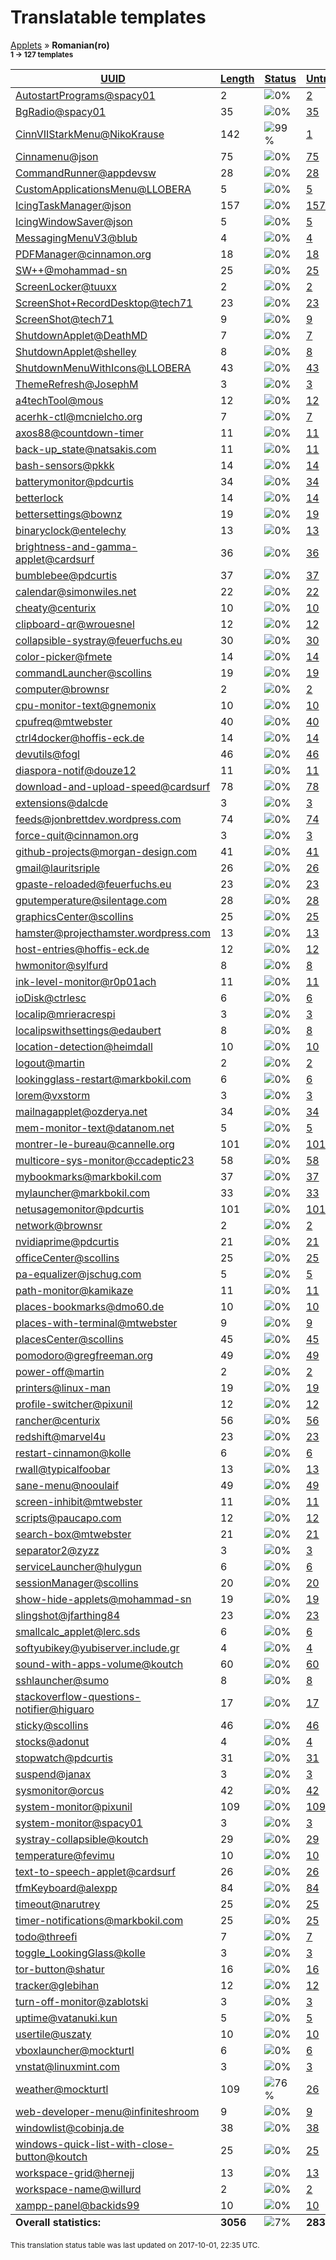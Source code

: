 <h1>Translatable templates</h1>
<p>
  <a href="../tables/README.md">Applets</a> &#187; <b>Romanian(ro)</b>
</br><b><sub>1 &#8594; 127 templates</sub></b>
</p>

<table>
  <thead>
    <tr>
      <th>
        <a href="#" id="uuid">UUID</a>
      </th>
      <th>
        <a href="#" id="length">Length</a>
      </th>
      <th>
        <a href="#" id="status">Status</a>
      </th>
      <th>
        <a href="#" id="untranslated">Untranslated</a>
      </th>
    </tr>
  </thead>
  <tbody>
    <tr>
      <td class="uuid" data-value="AutostartPrograms@spacy01">
        <a href="../tables/AutostartPrograms@spacy01.md">AutostartPrograms@spacy01</a>
      </td>
      <td class="length" data-value="2">
        2
      </td>
      <td class="status" data-value="0">
        <img src="http://progressed.io/bar/0" alt="0%" />
      </td>
      <td class="untranslated" data-value="2">
        <a href="../po/AutostartPrograms@spacy01/_ro.po">2</a>
      </td>
    </tr>
    <tr>
      <td class="uuid" data-value="BgRadio@spacy01">
        <a href="../tables/BgRadio@spacy01.md">BgRadio@spacy01</a>
      </td>
      <td class="length" data-value="35">
        35
      </td>
      <td class="status" data-value="0">
        <img src="http://progressed.io/bar/0" alt="0%" />
      </td>
      <td class="untranslated" data-value="35">
        <a href="../po/BgRadio@spacy01/_ro.po">35</a>
      </td>
    </tr>
    <tr>
      <td class="uuid" data-value="CinnVIIStarkMenu@NikoKrause">
        <a href="../tables/CinnVIIStarkMenu@NikoKrause.md">CinnVIIStarkMenu@NikoKrause</a>
      </td>
      <td class="length" data-value="142">
        142
      </td>
      <td class="status" data-value="99">
        <img src="http://progressed.io/bar/99" alt="99%" />
      </td>
      <td class="untranslated" data-value="1">
        <a href="../po/CinnVIIStarkMenu@NikoKrause/_ro.po">1</a>
      </td>
    </tr>
    <tr>
      <td class="uuid" data-value="Cinnamenu@json">
        <a href="../tables/Cinnamenu@json.md">Cinnamenu@json</a>
      </td>
      <td class="length" data-value="75">
        75
      </td>
      <td class="status" data-value="0">
        <img src="http://progressed.io/bar/0" alt="0%" />
      </td>
      <td class="untranslated" data-value="75">
        <a href="../po/Cinnamenu@json/_ro.po">75</a>
      </td>
    </tr>
    <tr>
      <td class="uuid" data-value="CommandRunner@appdevsw">
        <a href="../tables/CommandRunner@appdevsw.md">CommandRunner@appdevsw</a>
      </td>
      <td class="length" data-value="28">
        28
      </td>
      <td class="status" data-value="0">
        <img src="http://progressed.io/bar/0" alt="0%" />
      </td>
      <td class="untranslated" data-value="28">
        <a href="../po/CommandRunner@appdevsw/_ro.po">28</a>
      </td>
    </tr>
    <tr>
      <td class="uuid" data-value="CustomApplicationsMenu@LLOBERA">
        <a href="../tables/CustomApplicationsMenu@LLOBERA.md">CustomApplicationsMenu@LLOBERA</a>
      </td>
      <td class="length" data-value="5">
        5
      </td>
      <td class="status" data-value="0">
        <img src="http://progressed.io/bar/0" alt="0%" />
      </td>
      <td class="untranslated" data-value="5">
        <a href="../po/CustomApplicationsMenu@LLOBERA/_ro.po">5</a>
      </td>
    </tr>
    <tr>
      <td class="uuid" data-value="IcingTaskManager@json">
        <a href="../tables/IcingTaskManager@json.md">IcingTaskManager@json</a>
      </td>
      <td class="length" data-value="157">
        157
      </td>
      <td class="status" data-value="0">
        <img src="http://progressed.io/bar/0" alt="0%" />
      </td>
      <td class="untranslated" data-value="157">
        <a href="../po/IcingTaskManager@json/_ro.po">157</a>
      </td>
    </tr>
    <tr>
      <td class="uuid" data-value="IcingWindowSaver@json">
        <a href="../tables/IcingWindowSaver@json.md">IcingWindowSaver@json</a>
      </td>
      <td class="length" data-value="5">
        5
      </td>
      <td class="status" data-value="0">
        <img src="http://progressed.io/bar/0" alt="0%" />
      </td>
      <td class="untranslated" data-value="5">
        <a href="../po/IcingWindowSaver@json/_ro.po">5</a>
      </td>
    </tr>
    <tr>
      <td class="uuid" data-value="MessagingMenuV3@blub">
        <a href="../tables/MessagingMenuV3@blub.md">MessagingMenuV3@blub</a>
      </td>
      <td class="length" data-value="4">
        4
      </td>
      <td class="status" data-value="0">
        <img src="http://progressed.io/bar/0" alt="0%" />
      </td>
      <td class="untranslated" data-value="4">
        <a href="../po/MessagingMenuV3@blub/_ro.po">4</a>
      </td>
    </tr>
    <tr>
      <td class="uuid" data-value="PDFManager@cinnamon.org">
        <a href="../tables/PDFManager@cinnamon.org.md">PDFManager@cinnamon.org</a>
      </td>
      <td class="length" data-value="18">
        18
      </td>
      <td class="status" data-value="0">
        <img src="http://progressed.io/bar/0" alt="0%" />
      </td>
      <td class="untranslated" data-value="18">
        <a href="../po/PDFManager@cinnamon.org/_ro.po">18</a>
      </td>
    </tr>
    <tr>
      <td class="uuid" data-value="SW++@mohammad-sn">
        <a href="../tables/SW++@mohammad-sn.md">SW++@mohammad-sn</a>
      </td>
      <td class="length" data-value="25">
        25
      </td>
      <td class="status" data-value="0">
        <img src="http://progressed.io/bar/0" alt="0%" />
      </td>
      <td class="untranslated" data-value="25">
        <a href="../po/SW++@mohammad-sn/_ro.po">25</a>
      </td>
    </tr>
    <tr>
      <td class="uuid" data-value="ScreenLocker@tuuxx">
        <a href="../tables/ScreenLocker@tuuxx.md">ScreenLocker@tuuxx</a>
      </td>
      <td class="length" data-value="2">
        2
      </td>
      <td class="status" data-value="0">
        <img src="http://progressed.io/bar/0" alt="0%" />
      </td>
      <td class="untranslated" data-value="2">
        <a href="../po/ScreenLocker@tuuxx/_ro.po">2</a>
      </td>
    </tr>
    <tr>
      <td class="uuid" data-value="ScreenShot+RecordDesktop@tech71">
        <a href="../tables/ScreenShot+RecordDesktop@tech71.md">ScreenShot+RecordDesktop@tech71</a>
      </td>
      <td class="length" data-value="23">
        23
      </td>
      <td class="status" data-value="0">
        <img src="http://progressed.io/bar/0" alt="0%" />
      </td>
      <td class="untranslated" data-value="23">
        <a href="../po/ScreenShot+RecordDesktop@tech71/_ro.po">23</a>
      </td>
    </tr>
    <tr>
      <td class="uuid" data-value="ScreenShot@tech71">
        <a href="../tables/ScreenShot@tech71.md">ScreenShot@tech71</a>
      </td>
      <td class="length" data-value="9">
        9
      </td>
      <td class="status" data-value="0">
        <img src="http://progressed.io/bar/0" alt="0%" />
      </td>
      <td class="untranslated" data-value="9">
        <a href="../po/ScreenShot@tech71/_ro.po">9</a>
      </td>
    </tr>
    <tr>
      <td class="uuid" data-value="ShutdownApplet@DeathMD">
        <a href="../tables/ShutdownApplet@DeathMD.md">ShutdownApplet@DeathMD</a>
      </td>
      <td class="length" data-value="7">
        7
      </td>
      <td class="status" data-value="0">
        <img src="http://progressed.io/bar/0" alt="0%" />
      </td>
      <td class="untranslated" data-value="7">
        <a href="../po/ShutdownApplet@DeathMD/_ro.po">7</a>
      </td>
    </tr>
    <tr>
      <td class="uuid" data-value="ShutdownApplet@shelley">
        <a href="../tables/ShutdownApplet@shelley.md">ShutdownApplet@shelley</a>
      </td>
      <td class="length" data-value="8">
        8
      </td>
      <td class="status" data-value="0">
        <img src="http://progressed.io/bar/0" alt="0%" />
      </td>
      <td class="untranslated" data-value="8">
        <a href="../po/ShutdownApplet@shelley/_ro.po">8</a>
      </td>
    </tr>
    <tr>
      <td class="uuid" data-value="ShutdownMenuWithIcons@LLOBERA">
        <a href="../tables/ShutdownMenuWithIcons@LLOBERA.md">ShutdownMenuWithIcons@LLOBERA</a>
      </td>
      <td class="length" data-value="43">
        43
      </td>
      <td class="status" data-value="0">
        <img src="http://progressed.io/bar/0" alt="0%" />
      </td>
      <td class="untranslated" data-value="43">
        <a href="../po/ShutdownMenuWithIcons@LLOBERA/_ro.po">43</a>
      </td>
    </tr>
    <tr>
      <td class="uuid" data-value="ThemeRefresh@JosephM">
        <a href="../tables/ThemeRefresh@JosephM.md">ThemeRefresh@JosephM</a>
      </td>
      <td class="length" data-value="3">
        3
      </td>
      <td class="status" data-value="0">
        <img src="http://progressed.io/bar/0" alt="0%" />
      </td>
      <td class="untranslated" data-value="3">
        <a href="../po/ThemeRefresh@JosephM/_ro.po">3</a>
      </td>
    </tr>
    <tr>
      <td class="uuid" data-value="a4techTool@mous">
        <a href="../tables/a4techTool@mous.md">a4techTool@mous</a>
      </td>
      <td class="length" data-value="12">
        12
      </td>
      <td class="status" data-value="0">
        <img src="http://progressed.io/bar/0" alt="0%" />
      </td>
      <td class="untranslated" data-value="12">
        <a href="../po/a4techTool@mous/_ro.po">12</a>
      </td>
    </tr>
    <tr>
      <td class="uuid" data-value="acerhk-ctl@mcnielcho.org">
        <a href="../tables/acerhk-ctl@mcnielcho.org.md">acerhk-ctl@mcnielcho.org</a>
      </td>
      <td class="length" data-value="7">
        7
      </td>
      <td class="status" data-value="0">
        <img src="http://progressed.io/bar/0" alt="0%" />
      </td>
      <td class="untranslated" data-value="7">
        <a href="../po/acerhk-ctl@mcnielcho.org/_ro.po">7</a>
      </td>
    </tr>
    <tr>
      <td class="uuid" data-value="axos88@countdown-timer">
        <a href="../tables/axos88@countdown-timer.md">axos88@countdown-timer</a>
      </td>
      <td class="length" data-value="11">
        11
      </td>
      <td class="status" data-value="0">
        <img src="http://progressed.io/bar/0" alt="0%" />
      </td>
      <td class="untranslated" data-value="11">
        <a href="../po/axos88@countdown-timer/_ro.po">11</a>
      </td>
    </tr>
    <tr>
      <td class="uuid" data-value="back-up_state@natsakis.com">
        <a href="../tables/back-up_state@natsakis.com.md">back-up_state@natsakis.com</a>
      </td>
      <td class="length" data-value="11">
        11
      </td>
      <td class="status" data-value="0">
        <img src="http://progressed.io/bar/0" alt="0%" />
      </td>
      <td class="untranslated" data-value="11">
        <a href="../po/back-up_state@natsakis.com/_ro.po">11</a>
      </td>
    </tr>
    <tr>
      <td class="uuid" data-value="bash-sensors@pkkk">
        <a href="../tables/bash-sensors@pkkk.md">bash-sensors@pkkk</a>
      </td>
      <td class="length" data-value="14">
        14
      </td>
      <td class="status" data-value="0">
        <img src="http://progressed.io/bar/0" alt="0%" />
      </td>
      <td class="untranslated" data-value="14">
        <a href="../po/bash-sensors@pkkk/_ro.po">14</a>
      </td>
    </tr>
    <tr>
      <td class="uuid" data-value="batterymonitor@pdcurtis">
        <a href="../tables/batterymonitor@pdcurtis.md">batterymonitor@pdcurtis</a>
      </td>
      <td class="length" data-value="34">
        34
      </td>
      <td class="status" data-value="0">
        <img src="http://progressed.io/bar/0" alt="0%" />
      </td>
      <td class="untranslated" data-value="34">
        <a href="../po/batterymonitor@pdcurtis/_ro.po">34</a>
      </td>
    </tr>
    <tr>
      <td class="uuid" data-value="betterlock">
        <a href="../tables/betterlock.md">betterlock</a>
      </td>
      <td class="length" data-value="14">
        14
      </td>
      <td class="status" data-value="0">
        <img src="http://progressed.io/bar/0" alt="0%" />
      </td>
      <td class="untranslated" data-value="14">
        <a href="../po/betterlock/_ro.po">14</a>
      </td>
    </tr>
    <tr>
      <td class="uuid" data-value="bettersettings@bownz">
        <a href="../tables/bettersettings@bownz.md">bettersettings@bownz</a>
      </td>
      <td class="length" data-value="19">
        19
      </td>
      <td class="status" data-value="0">
        <img src="http://progressed.io/bar/0" alt="0%" />
      </td>
      <td class="untranslated" data-value="19">
        <a href="../po/bettersettings@bownz/_ro.po">19</a>
      </td>
    </tr>
    <tr>
      <td class="uuid" data-value="binaryclock@entelechy">
        <a href="../tables/binaryclock@entelechy.md">binaryclock@entelechy</a>
      </td>
      <td class="length" data-value="13">
        13
      </td>
      <td class="status" data-value="0">
        <img src="http://progressed.io/bar/0" alt="0%" />
      </td>
      <td class="untranslated" data-value="13">
        <a href="../po/binaryclock@entelechy/_ro.po">13</a>
      </td>
    </tr>
    <tr>
      <td class="uuid" data-value="brightness-and-gamma-applet@cardsurf">
        <a href="../tables/brightness-and-gamma-applet@cardsurf.md">brightness-and-gamma-applet@cardsurf</a>
      </td>
      <td class="length" data-value="36">
        36
      </td>
      <td class="status" data-value="0">
        <img src="http://progressed.io/bar/0" alt="0%" />
      </td>
      <td class="untranslated" data-value="36">
        <a href="../po/brightness-and-gamma-applet@cardsurf/_ro.po">36</a>
      </td>
    </tr>
    <tr>
      <td class="uuid" data-value="bumblebee@pdcurtis">
        <a href="../tables/bumblebee@pdcurtis.md">bumblebee@pdcurtis</a>
      </td>
      <td class="length" data-value="37">
        37
      </td>
      <td class="status" data-value="0">
        <img src="http://progressed.io/bar/0" alt="0%" />
      </td>
      <td class="untranslated" data-value="37">
        <a href="../po/bumblebee@pdcurtis/_ro.po">37</a>
      </td>
    </tr>
    <tr>
      <td class="uuid" data-value="calendar@simonwiles.net">
        <a href="../tables/calendar@simonwiles.net.md">calendar@simonwiles.net</a>
      </td>
      <td class="length" data-value="22">
        22
      </td>
      <td class="status" data-value="0">
        <img src="http://progressed.io/bar/0" alt="0%" />
      </td>
      <td class="untranslated" data-value="22">
        <a href="../po/calendar@simonwiles.net/_ro.po">22</a>
      </td>
    </tr>
    <tr>
      <td class="uuid" data-value="cheaty@centurix">
        <a href="../tables/cheaty@centurix.md">cheaty@centurix</a>
      </td>
      <td class="length" data-value="10">
        10
      </td>
      <td class="status" data-value="0">
        <img src="http://progressed.io/bar/0" alt="0%" />
      </td>
      <td class="untranslated" data-value="10">
        <a href="../po/cheaty@centurix/_ro.po">10</a>
      </td>
    </tr>
    <tr>
      <td class="uuid" data-value="clipboard-qr@wrouesnel">
        <a href="../tables/clipboard-qr@wrouesnel.md">clipboard-qr@wrouesnel</a>
      </td>
      <td class="length" data-value="12">
        12
      </td>
      <td class="status" data-value="0">
        <img src="http://progressed.io/bar/0" alt="0%" />
      </td>
      <td class="untranslated" data-value="12">
        <a href="../po/clipboard-qr@wrouesnel/_ro.po">12</a>
      </td>
    </tr>
    <tr>
      <td class="uuid" data-value="collapsible-systray@feuerfuchs.eu">
        <a href="../tables/collapsible-systray@feuerfuchs.eu.md">collapsible-systray@feuerfuchs.eu</a>
      </td>
      <td class="length" data-value="30">
        30
      </td>
      <td class="status" data-value="0">
        <img src="http://progressed.io/bar/0" alt="0%" />
      </td>
      <td class="untranslated" data-value="30">
        <a href="../po/collapsible-systray@feuerfuchs.eu/_ro.po">30</a>
      </td>
    </tr>
    <tr>
      <td class="uuid" data-value="color-picker@fmete">
        <a href="../tables/color-picker@fmete.md">color-picker@fmete</a>
      </td>
      <td class="length" data-value="14">
        14
      </td>
      <td class="status" data-value="0">
        <img src="http://progressed.io/bar/0" alt="0%" />
      </td>
      <td class="untranslated" data-value="14">
        <a href="../po/color-picker@fmete/_ro.po">14</a>
      </td>
    </tr>
    <tr>
      <td class="uuid" data-value="commandLauncher@scollins">
        <a href="../tables/commandLauncher@scollins.md">commandLauncher@scollins</a>
      </td>
      <td class="length" data-value="19">
        19
      </td>
      <td class="status" data-value="0">
        <img src="http://progressed.io/bar/0" alt="0%" />
      </td>
      <td class="untranslated" data-value="19">
        <a href="../po/commandLauncher@scollins/_ro.po">19</a>
      </td>
    </tr>
    <tr>
      <td class="uuid" data-value="computer@brownsr">
        <a href="../tables/computer@brownsr.md">computer@brownsr</a>
      </td>
      <td class="length" data-value="2">
        2
      </td>
      <td class="status" data-value="0">
        <img src="http://progressed.io/bar/0" alt="0%" />
      </td>
      <td class="untranslated" data-value="2">
        <a href="../po/computer@brownsr/_ro.po">2</a>
      </td>
    </tr>
    <tr>
      <td class="uuid" data-value="cpu-monitor-text@gnemonix">
        <a href="../tables/cpu-monitor-text@gnemonix.md">cpu-monitor-text@gnemonix</a>
      </td>
      <td class="length" data-value="10">
        10
      </td>
      <td class="status" data-value="0">
        <img src="http://progressed.io/bar/0" alt="0%" />
      </td>
      <td class="untranslated" data-value="10">
        <a href="../po/cpu-monitor-text@gnemonix/_ro.po">10</a>
      </td>
    </tr>
    <tr>
      <td class="uuid" data-value="cpufreq@mtwebster">
        <a href="../tables/cpufreq@mtwebster.md">cpufreq@mtwebster</a>
      </td>
      <td class="length" data-value="40">
        40
      </td>
      <td class="status" data-value="0">
        <img src="http://progressed.io/bar/0" alt="0%" />
      </td>
      <td class="untranslated" data-value="40">
        <a href="../po/cpufreq@mtwebster/_ro.po">40</a>
      </td>
    </tr>
    <tr>
      <td class="uuid" data-value="ctrl4docker@hoffis-eck.de">
        <a href="../tables/ctrl4docker@hoffis-eck.de.md">ctrl4docker@hoffis-eck.de</a>
      </td>
      <td class="length" data-value="14">
        14
      </td>
      <td class="status" data-value="0">
        <img src="http://progressed.io/bar/0" alt="0%" />
      </td>
      <td class="untranslated" data-value="14">
        <a href="../po/ctrl4docker@hoffis-eck.de/_ro.po">14</a>
      </td>
    </tr>
    <tr>
      <td class="uuid" data-value="devutils@fogl">
        <a href="../tables/devutils@fogl.md">devutils@fogl</a>
      </td>
      <td class="length" data-value="46">
        46
      </td>
      <td class="status" data-value="0">
        <img src="http://progressed.io/bar/0" alt="0%" />
      </td>
      <td class="untranslated" data-value="46">
        <a href="../po/devutils@fogl/_ro.po">46</a>
      </td>
    </tr>
    <tr>
      <td class="uuid" data-value="diaspora-notif@douze12">
        <a href="../tables/diaspora-notif@douze12.md">diaspora-notif@douze12</a>
      </td>
      <td class="length" data-value="11">
        11
      </td>
      <td class="status" data-value="0">
        <img src="http://progressed.io/bar/0" alt="0%" />
      </td>
      <td class="untranslated" data-value="11">
        <a href="../po/diaspora-notif@douze12/_ro.po">11</a>
      </td>
    </tr>
    <tr>
      <td class="uuid" data-value="download-and-upload-speed@cardsurf">
        <a href="../tables/download-and-upload-speed@cardsurf.md">download-and-upload-speed@cardsurf</a>
      </td>
      <td class="length" data-value="78">
        78
      </td>
      <td class="status" data-value="0">
        <img src="http://progressed.io/bar/0" alt="0%" />
      </td>
      <td class="untranslated" data-value="78">
        <a href="../po/download-and-upload-speed@cardsurf/_ro.po">78</a>
      </td>
    </tr>
    <tr>
      <td class="uuid" data-value="extensions@dalcde">
        <a href="../tables/extensions@dalcde.md">extensions@dalcde</a>
      </td>
      <td class="length" data-value="3">
        3
      </td>
      <td class="status" data-value="0">
        <img src="http://progressed.io/bar/0" alt="0%" />
      </td>
      <td class="untranslated" data-value="3">
        <a href="../po/extensions@dalcde/_ro.po">3</a>
      </td>
    </tr>
    <tr>
      <td class="uuid" data-value="feeds@jonbrettdev.wordpress.com">
        <a href="../tables/feeds@jonbrettdev.wordpress.com.md">feeds@jonbrettdev.wordpress.com</a>
      </td>
      <td class="length" data-value="74">
        74
      </td>
      <td class="status" data-value="0">
        <img src="http://progressed.io/bar/0" alt="0%" />
      </td>
      <td class="untranslated" data-value="74">
        <a href="../po/feeds@jonbrettdev.wordpress.com/_ro.po">74</a>
      </td>
    </tr>
    <tr>
      <td class="uuid" data-value="force-quit@cinnamon.org">
        <a href="../tables/force-quit@cinnamon.org.md">force-quit@cinnamon.org</a>
      </td>
      <td class="length" data-value="3">
        3
      </td>
      <td class="status" data-value="0">
        <img src="http://progressed.io/bar/0" alt="0%" />
      </td>
      <td class="untranslated" data-value="3">
        <a href="../po/force-quit@cinnamon.org/_ro.po">3</a>
      </td>
    </tr>
    <tr>
      <td class="uuid" data-value="github-projects@morgan-design.com">
        <a href="../tables/github-projects@morgan-design.com.md">github-projects@morgan-design.com</a>
      </td>
      <td class="length" data-value="41">
        41
      </td>
      <td class="status" data-value="0">
        <img src="http://progressed.io/bar/0" alt="0%" />
      </td>
      <td class="untranslated" data-value="41">
        <a href="../po/github-projects@morgan-design.com/_ro.po">41</a>
      </td>
    </tr>
    <tr>
      <td class="uuid" data-value="gmail@lauritsriple">
        <a href="../tables/gmail@lauritsriple.md">gmail@lauritsriple</a>
      </td>
      <td class="length" data-value="26">
        26
      </td>
      <td class="status" data-value="0">
        <img src="http://progressed.io/bar/0" alt="0%" />
      </td>
      <td class="untranslated" data-value="26">
        <a href="../po/gmail@lauritsriple/_ro.po">26</a>
      </td>
    </tr>
    <tr>
      <td class="uuid" data-value="gpaste-reloaded@feuerfuchs.eu">
        <a href="../tables/gpaste-reloaded@feuerfuchs.eu.md">gpaste-reloaded@feuerfuchs.eu</a>
      </td>
      <td class="length" data-value="23">
        23
      </td>
      <td class="status" data-value="0">
        <img src="http://progressed.io/bar/0" alt="0%" />
      </td>
      <td class="untranslated" data-value="23">
        <a href="../po/gpaste-reloaded@feuerfuchs.eu/_ro.po">23</a>
      </td>
    </tr>
    <tr>
      <td class="uuid" data-value="gputemperature@silentage.com">
        <a href="../tables/gputemperature@silentage.com.md">gputemperature@silentage.com</a>
      </td>
      <td class="length" data-value="28">
        28
      </td>
      <td class="status" data-value="0">
        <img src="http://progressed.io/bar/0" alt="0%" />
      </td>
      <td class="untranslated" data-value="28">
        <a href="../po/gputemperature@silentage.com/_ro.po">28</a>
      </td>
    </tr>
    <tr>
      <td class="uuid" data-value="graphicsCenter@scollins">
        <a href="../tables/graphicsCenter@scollins.md">graphicsCenter@scollins</a>
      </td>
      <td class="length" data-value="25">
        25
      </td>
      <td class="status" data-value="0">
        <img src="http://progressed.io/bar/0" alt="0%" />
      </td>
      <td class="untranslated" data-value="25">
        <a href="../po/graphicsCenter@scollins/_ro.po">25</a>
      </td>
    </tr>
    <tr>
      <td class="uuid" data-value="hamster@projecthamster.wordpress.com">
        <a href="../tables/hamster@projecthamster.wordpress.com.md">hamster@projecthamster.wordpress.com</a>
      </td>
      <td class="length" data-value="13">
        13
      </td>
      <td class="status" data-value="0">
        <img src="http://progressed.io/bar/0" alt="0%" />
      </td>
      <td class="untranslated" data-value="13">
        <a href="../po/hamster@projecthamster.wordpress.com/_ro.po">13</a>
      </td>
    </tr>
    <tr>
      <td class="uuid" data-value="host-entries@hoffis-eck.de">
        <a href="../tables/host-entries@hoffis-eck.de.md">host-entries@hoffis-eck.de</a>
      </td>
      <td class="length" data-value="12">
        12
      </td>
      <td class="status" data-value="0">
        <img src="http://progressed.io/bar/0" alt="0%" />
      </td>
      <td class="untranslated" data-value="12">
        <a href="../po/host-entries@hoffis-eck.de/_ro.po">12</a>
      </td>
    </tr>
    <tr>
      <td class="uuid" data-value="hwmonitor@sylfurd">
        <a href="../tables/hwmonitor@sylfurd.md">hwmonitor@sylfurd</a>
      </td>
      <td class="length" data-value="8">
        8
      </td>
      <td class="status" data-value="0">
        <img src="http://progressed.io/bar/0" alt="0%" />
      </td>
      <td class="untranslated" data-value="8">
        <a href="../po/hwmonitor@sylfurd/_ro.po">8</a>
      </td>
    </tr>
    <tr>
      <td class="uuid" data-value="ink-level-monitor@r0p01ach">
        <a href="../tables/ink-level-monitor@r0p01ach.md">ink-level-monitor@r0p01ach</a>
      </td>
      <td class="length" data-value="11">
        11
      </td>
      <td class="status" data-value="0">
        <img src="http://progressed.io/bar/0" alt="0%" />
      </td>
      <td class="untranslated" data-value="11">
        <a href="../po/ink-level-monitor@r0p01ach/_ro.po">11</a>
      </td>
    </tr>
    <tr>
      <td class="uuid" data-value="ioDisk@ctrlesc">
        <a href="../tables/ioDisk@ctrlesc.md">ioDisk@ctrlesc</a>
      </td>
      <td class="length" data-value="6">
        6
      </td>
      <td class="status" data-value="0">
        <img src="http://progressed.io/bar/0" alt="0%" />
      </td>
      <td class="untranslated" data-value="6">
        <a href="../po/ioDisk@ctrlesc/_ro.po">6</a>
      </td>
    </tr>
    <tr>
      <td class="uuid" data-value="localip@mrieracrespi">
        <a href="../tables/localip@mrieracrespi.md">localip@mrieracrespi</a>
      </td>
      <td class="length" data-value="3">
        3
      </td>
      <td class="status" data-value="0">
        <img src="http://progressed.io/bar/0" alt="0%" />
      </td>
      <td class="untranslated" data-value="3">
        <a href="../po/localip@mrieracrespi/_ro.po">3</a>
      </td>
    </tr>
    <tr>
      <td class="uuid" data-value="localipswithsettings@edaubert">
        <a href="../tables/localipswithsettings@edaubert.md">localipswithsettings@edaubert</a>
      </td>
      <td class="length" data-value="8">
        8
      </td>
      <td class="status" data-value="0">
        <img src="http://progressed.io/bar/0" alt="0%" />
      </td>
      <td class="untranslated" data-value="8">
        <a href="../po/localipswithsettings@edaubert/_ro.po">8</a>
      </td>
    </tr>
    <tr>
      <td class="uuid" data-value="location-detection@heimdall">
        <a href="../tables/location-detection@heimdall.md">location-detection@heimdall</a>
      </td>
      <td class="length" data-value="10">
        10
      </td>
      <td class="status" data-value="0">
        <img src="http://progressed.io/bar/0" alt="0%" />
      </td>
      <td class="untranslated" data-value="10">
        <a href="../po/location-detection@heimdall/_ro.po">10</a>
      </td>
    </tr>
    <tr>
      <td class="uuid" data-value="logout@martin">
        <a href="../tables/logout@martin.md">logout@martin</a>
      </td>
      <td class="length" data-value="2">
        2
      </td>
      <td class="status" data-value="0">
        <img src="http://progressed.io/bar/0" alt="0%" />
      </td>
      <td class="untranslated" data-value="2">
        <a href="../po/logout@martin/_ro.po">2</a>
      </td>
    </tr>
    <tr>
      <td class="uuid" data-value="lookingglass-restart@markbokil.com">
        <a href="../tables/lookingglass-restart@markbokil.com.md">lookingglass-restart@markbokil.com</a>
      </td>
      <td class="length" data-value="6">
        6
      </td>
      <td class="status" data-value="0">
        <img src="http://progressed.io/bar/0" alt="0%" />
      </td>
      <td class="untranslated" data-value="6">
        <a href="../po/lookingglass-restart@markbokil.com/_ro.po">6</a>
      </td>
    </tr>
    <tr>
      <td class="uuid" data-value="lorem@vxstorm">
        <a href="../tables/lorem@vxstorm.md">lorem@vxstorm</a>
      </td>
      <td class="length" data-value="3">
        3
      </td>
      <td class="status" data-value="0">
        <img src="http://progressed.io/bar/0" alt="0%" />
      </td>
      <td class="untranslated" data-value="3">
        <a href="../po/lorem@vxstorm/_ro.po">3</a>
      </td>
    </tr>
    <tr>
      <td class="uuid" data-value="mailnagapplet@ozderya.net">
        <a href="../tables/mailnagapplet@ozderya.net.md">mailnagapplet@ozderya.net</a>
      </td>
      <td class="length" data-value="34">
        34
      </td>
      <td class="status" data-value="0">
        <img src="http://progressed.io/bar/0" alt="0%" />
      </td>
      <td class="untranslated" data-value="34">
        <a href="../po/mailnagapplet@ozderya.net/_ro.po">34</a>
      </td>
    </tr>
    <tr>
      <td class="uuid" data-value="mem-monitor-text@datanom.net">
        <a href="../tables/mem-monitor-text@datanom.net.md">mem-monitor-text@datanom.net</a>
      </td>
      <td class="length" data-value="5">
        5
      </td>
      <td class="status" data-value="0">
        <img src="http://progressed.io/bar/0" alt="0%" />
      </td>
      <td class="untranslated" data-value="5">
        <a href="../po/mem-monitor-text@datanom.net/_ro.po">5</a>
      </td>
    </tr>
    <tr>
      <td class="uuid" data-value="montrer-le-bureau@cannelle.org">
        <a href="../tables/montrer-le-bureau@cannelle.org.md">montrer-le-bureau@cannelle.org</a>
      </td>
      <td class="length" data-value="101">
        101
      </td>
      <td class="status" data-value="0">
        <img src="http://progressed.io/bar/0" alt="0%" />
      </td>
      <td class="untranslated" data-value="101">
        <a href="../po/montrer-le-bureau@cannelle.org/_ro.po">101</a>
      </td>
    </tr>
    <tr>
      <td class="uuid" data-value="multicore-sys-monitor@ccadeptic23">
        <a href="../tables/multicore-sys-monitor@ccadeptic23.md">multicore-sys-monitor@ccadeptic23</a>
      </td>
      <td class="length" data-value="58">
        58
      </td>
      <td class="status" data-value="0">
        <img src="http://progressed.io/bar/0" alt="0%" />
      </td>
      <td class="untranslated" data-value="58">
        <a href="../po/multicore-sys-monitor@ccadeptic23/_ro.po">58</a>
      </td>
    </tr>
    <tr>
      <td class="uuid" data-value="mybookmarks@markbokil.com">
        <a href="../tables/mybookmarks@markbokil.com.md">mybookmarks@markbokil.com</a>
      </td>
      <td class="length" data-value="37">
        37
      </td>
      <td class="status" data-value="0">
        <img src="http://progressed.io/bar/0" alt="0%" />
      </td>
      <td class="untranslated" data-value="37">
        <a href="../po/mybookmarks@markbokil.com/_ro.po">37</a>
      </td>
    </tr>
    <tr>
      <td class="uuid" data-value="mylauncher@markbokil.com">
        <a href="../tables/mylauncher@markbokil.com.md">mylauncher@markbokil.com</a>
      </td>
      <td class="length" data-value="33">
        33
      </td>
      <td class="status" data-value="0">
        <img src="http://progressed.io/bar/0" alt="0%" />
      </td>
      <td class="untranslated" data-value="33">
        <a href="../po/mylauncher@markbokil.com/_ro.po">33</a>
      </td>
    </tr>
    <tr>
      <td class="uuid" data-value="netusagemonitor@pdcurtis">
        <a href="../tables/netusagemonitor@pdcurtis.md">netusagemonitor@pdcurtis</a>
      </td>
      <td class="length" data-value="101">
        101
      </td>
      <td class="status" data-value="0">
        <img src="http://progressed.io/bar/0" alt="0%" />
      </td>
      <td class="untranslated" data-value="101">
        <a href="../po/netusagemonitor@pdcurtis/_ro.po">101</a>
      </td>
    </tr>
    <tr>
      <td class="uuid" data-value="network@brownsr">
        <a href="../tables/network@brownsr.md">network@brownsr</a>
      </td>
      <td class="length" data-value="2">
        2
      </td>
      <td class="status" data-value="0">
        <img src="http://progressed.io/bar/0" alt="0%" />
      </td>
      <td class="untranslated" data-value="2">
        <a href="../po/network@brownsr/_ro.po">2</a>
      </td>
    </tr>
    <tr>
      <td class="uuid" data-value="nvidiaprime@pdcurtis">
        <a href="../tables/nvidiaprime@pdcurtis.md">nvidiaprime@pdcurtis</a>
      </td>
      <td class="length" data-value="21">
        21
      </td>
      <td class="status" data-value="0">
        <img src="http://progressed.io/bar/0" alt="0%" />
      </td>
      <td class="untranslated" data-value="21">
        <a href="../po/nvidiaprime@pdcurtis/_ro.po">21</a>
      </td>
    </tr>
    <tr>
      <td class="uuid" data-value="officeCenter@scollins">
        <a href="../tables/officeCenter@scollins.md">officeCenter@scollins</a>
      </td>
      <td class="length" data-value="25">
        25
      </td>
      <td class="status" data-value="0">
        <img src="http://progressed.io/bar/0" alt="0%" />
      </td>
      <td class="untranslated" data-value="25">
        <a href="../po/officeCenter@scollins/_ro.po">25</a>
      </td>
    </tr>
    <tr>
      <td class="uuid" data-value="pa-equalizer@jschug.com">
        <a href="../tables/pa-equalizer@jschug.com.md">pa-equalizer@jschug.com</a>
      </td>
      <td class="length" data-value="5">
        5
      </td>
      <td class="status" data-value="0">
        <img src="http://progressed.io/bar/0" alt="0%" />
      </td>
      <td class="untranslated" data-value="5">
        <a href="../po/pa-equalizer@jschug.com/_ro.po">5</a>
      </td>
    </tr>
    <tr>
      <td class="uuid" data-value="path-monitor@kamikaze">
        <a href="../tables/path-monitor@kamikaze.md">path-monitor@kamikaze</a>
      </td>
      <td class="length" data-value="11">
        11
      </td>
      <td class="status" data-value="0">
        <img src="http://progressed.io/bar/0" alt="0%" />
      </td>
      <td class="untranslated" data-value="11">
        <a href="../po/path-monitor@kamikaze/_ro.po">11</a>
      </td>
    </tr>
    <tr>
      <td class="uuid" data-value="places-bookmarks@dmo60.de">
        <a href="../tables/places-bookmarks@dmo60.de.md">places-bookmarks@dmo60.de</a>
      </td>
      <td class="length" data-value="10">
        10
      </td>
      <td class="status" data-value="0">
        <img src="http://progressed.io/bar/0" alt="0%" />
      </td>
      <td class="untranslated" data-value="10">
        <a href="../po/places-bookmarks@dmo60.de/_ro.po">10</a>
      </td>
    </tr>
    <tr>
      <td class="uuid" data-value="places-with-terminal@mtwebster">
        <a href="../tables/places-with-terminal@mtwebster.md">places-with-terminal@mtwebster</a>
      </td>
      <td class="length" data-value="9">
        9
      </td>
      <td class="status" data-value="0">
        <img src="http://progressed.io/bar/0" alt="0%" />
      </td>
      <td class="untranslated" data-value="9">
        <a href="../po/places-with-terminal@mtwebster/_ro.po">9</a>
      </td>
    </tr>
    <tr>
      <td class="uuid" data-value="placesCenter@scollins">
        <a href="../tables/placesCenter@scollins.md">placesCenter@scollins</a>
      </td>
      <td class="length" data-value="45">
        45
      </td>
      <td class="status" data-value="0">
        <img src="http://progressed.io/bar/0" alt="0%" />
      </td>
      <td class="untranslated" data-value="45">
        <a href="../po/placesCenter@scollins/_ro.po">45</a>
      </td>
    </tr>
    <tr>
      <td class="uuid" data-value="pomodoro@gregfreeman.org">
        <a href="../tables/pomodoro@gregfreeman.org.md">pomodoro@gregfreeman.org</a>
      </td>
      <td class="length" data-value="49">
        49
      </td>
      <td class="status" data-value="0">
        <img src="http://progressed.io/bar/0" alt="0%" />
      </td>
      <td class="untranslated" data-value="49">
        <a href="../po/pomodoro@gregfreeman.org/_ro.po">49</a>
      </td>
    </tr>
    <tr>
      <td class="uuid" data-value="power-off@martin">
        <a href="../tables/power-off@martin.md">power-off@martin</a>
      </td>
      <td class="length" data-value="2">
        2
      </td>
      <td class="status" data-value="0">
        <img src="http://progressed.io/bar/0" alt="0%" />
      </td>
      <td class="untranslated" data-value="2">
        <a href="../po/power-off@martin/_ro.po">2</a>
      </td>
    </tr>
    <tr>
      <td class="uuid" data-value="printers@linux-man">
        <a href="../tables/printers@linux-man.md">printers@linux-man</a>
      </td>
      <td class="length" data-value="19">
        19
      </td>
      <td class="status" data-value="0">
        <img src="http://progressed.io/bar/0" alt="0%" />
      </td>
      <td class="untranslated" data-value="19">
        <a href="../po/printers@linux-man/_ro.po">19</a>
      </td>
    </tr>
    <tr>
      <td class="uuid" data-value="profile-switcher@pixunil">
        <a href="../tables/profile-switcher@pixunil.md">profile-switcher@pixunil</a>
      </td>
      <td class="length" data-value="12">
        12
      </td>
      <td class="status" data-value="0">
        <img src="http://progressed.io/bar/0" alt="0%" />
      </td>
      <td class="untranslated" data-value="12">
        <a href="../po/profile-switcher@pixunil/_ro.po">12</a>
      </td>
    </tr>
    <tr>
      <td class="uuid" data-value="rancher@centurix">
        <a href="../tables/rancher@centurix.md">rancher@centurix</a>
      </td>
      <td class="length" data-value="56">
        56
      </td>
      <td class="status" data-value="0">
        <img src="http://progressed.io/bar/0" alt="0%" />
      </td>
      <td class="untranslated" data-value="56">
        <a href="../po/rancher@centurix/_ro.po">56</a>
      </td>
    </tr>
    <tr>
      <td class="uuid" data-value="redshift@marvel4u">
        <a href="../tables/redshift@marvel4u.md">redshift@marvel4u</a>
      </td>
      <td class="length" data-value="23">
        23
      </td>
      <td class="status" data-value="0">
        <img src="http://progressed.io/bar/0" alt="0%" />
      </td>
      <td class="untranslated" data-value="23">
        <a href="../po/redshift@marvel4u/_ro.po">23</a>
      </td>
    </tr>
    <tr>
      <td class="uuid" data-value="restart-cinnamon@kolle">
        <a href="../tables/restart-cinnamon@kolle.md">restart-cinnamon@kolle</a>
      </td>
      <td class="length" data-value="6">
        6
      </td>
      <td class="status" data-value="0">
        <img src="http://progressed.io/bar/0" alt="0%" />
      </td>
      <td class="untranslated" data-value="6">
        <a href="../po/restart-cinnamon@kolle/_ro.po">6</a>
      </td>
    </tr>
    <tr>
      <td class="uuid" data-value="rwall@typicalfoobar">
        <a href="../tables/rwall@typicalfoobar.md">rwall@typicalfoobar</a>
      </td>
      <td class="length" data-value="13">
        13
      </td>
      <td class="status" data-value="0">
        <img src="http://progressed.io/bar/0" alt="0%" />
      </td>
      <td class="untranslated" data-value="13">
        <a href="../po/rwall@typicalfoobar/_ro.po">13</a>
      </td>
    </tr>
    <tr>
      <td class="uuid" data-value="sane-menu@nooulaif">
        <a href="../tables/sane-menu@nooulaif.md">sane-menu@nooulaif</a>
      </td>
      <td class="length" data-value="49">
        49
      </td>
      <td class="status" data-value="0">
        <img src="http://progressed.io/bar/0" alt="0%" />
      </td>
      <td class="untranslated" data-value="49">
        <a href="../po/sane-menu@nooulaif/_ro.po">49</a>
      </td>
    </tr>
    <tr>
      <td class="uuid" data-value="screen-inhibit@mtwebster">
        <a href="../tables/screen-inhibit@mtwebster.md">screen-inhibit@mtwebster</a>
      </td>
      <td class="length" data-value="11">
        11
      </td>
      <td class="status" data-value="0">
        <img src="http://progressed.io/bar/0" alt="0%" />
      </td>
      <td class="untranslated" data-value="11">
        <a href="../po/screen-inhibit@mtwebster/_ro.po">11</a>
      </td>
    </tr>
    <tr>
      <td class="uuid" data-value="scripts@paucapo.com">
        <a href="../tables/scripts@paucapo.com.md">scripts@paucapo.com</a>
      </td>
      <td class="length" data-value="12">
        12
      </td>
      <td class="status" data-value="0">
        <img src="http://progressed.io/bar/0" alt="0%" />
      </td>
      <td class="untranslated" data-value="12">
        <a href="../po/scripts@paucapo.com/_ro.po">12</a>
      </td>
    </tr>
    <tr>
      <td class="uuid" data-value="search-box@mtwebster">
        <a href="../tables/search-box@mtwebster.md">search-box@mtwebster</a>
      </td>
      <td class="length" data-value="21">
        21
      </td>
      <td class="status" data-value="0">
        <img src="http://progressed.io/bar/0" alt="0%" />
      </td>
      <td class="untranslated" data-value="21">
        <a href="../po/search-box@mtwebster/_ro.po">21</a>
      </td>
    </tr>
    <tr>
      <td class="uuid" data-value="separator2@zyzz">
        <a href="../tables/separator2@zyzz.md">separator2@zyzz</a>
      </td>
      <td class="length" data-value="3">
        3
      </td>
      <td class="status" data-value="0">
        <img src="http://progressed.io/bar/0" alt="0%" />
      </td>
      <td class="untranslated" data-value="3">
        <a href="../po/separator2@zyzz/_ro.po">3</a>
      </td>
    </tr>
    <tr>
      <td class="uuid" data-value="serviceLauncher@hulygun">
        <a href="../tables/serviceLauncher@hulygun.md">serviceLauncher@hulygun</a>
      </td>
      <td class="length" data-value="6">
        6
      </td>
      <td class="status" data-value="0">
        <img src="http://progressed.io/bar/0" alt="0%" />
      </td>
      <td class="untranslated" data-value="6">
        <a href="../po/serviceLauncher@hulygun/_ro.po">6</a>
      </td>
    </tr>
    <tr>
      <td class="uuid" data-value="sessionManager@scollins">
        <a href="../tables/sessionManager@scollins.md">sessionManager@scollins</a>
      </td>
      <td class="length" data-value="20">
        20
      </td>
      <td class="status" data-value="0">
        <img src="http://progressed.io/bar/0" alt="0%" />
      </td>
      <td class="untranslated" data-value="20">
        <a href="../po/sessionManager@scollins/_ro.po">20</a>
      </td>
    </tr>
    <tr>
      <td class="uuid" data-value="show-hide-applets@mohammad-sn">
        <a href="../tables/show-hide-applets@mohammad-sn.md">show-hide-applets@mohammad-sn</a>
      </td>
      <td class="length" data-value="19">
        19
      </td>
      <td class="status" data-value="0">
        <img src="http://progressed.io/bar/0" alt="0%" />
      </td>
      <td class="untranslated" data-value="19">
        <a href="../po/show-hide-applets@mohammad-sn/_ro.po">19</a>
      </td>
    </tr>
    <tr>
      <td class="uuid" data-value="slingshot@jfarthing84">
        <a href="../tables/slingshot@jfarthing84.md">slingshot@jfarthing84</a>
      </td>
      <td class="length" data-value="23">
        23
      </td>
      <td class="status" data-value="0">
        <img src="http://progressed.io/bar/0" alt="0%" />
      </td>
      <td class="untranslated" data-value="23">
        <a href="../po/slingshot@jfarthing84/_ro.po">23</a>
      </td>
    </tr>
    <tr>
      <td class="uuid" data-value="smallcalc_applet@lerc.sds">
        <a href="../tables/smallcalc_applet@lerc.sds.md">smallcalc_applet@lerc.sds</a>
      </td>
      <td class="length" data-value="6">
        6
      </td>
      <td class="status" data-value="0">
        <img src="http://progressed.io/bar/0" alt="0%" />
      </td>
      <td class="untranslated" data-value="6">
        <a href="../po/smallcalc_applet@lerc.sds/_ro.po">6</a>
      </td>
    </tr>
    <tr>
      <td class="uuid" data-value="softyubikey@yubiserver.include.gr">
        <a href="../tables/softyubikey@yubiserver.include.gr.md">softyubikey@yubiserver.include.gr</a>
      </td>
      <td class="length" data-value="4">
        4
      </td>
      <td class="status" data-value="0">
        <img src="http://progressed.io/bar/0" alt="0%" />
      </td>
      <td class="untranslated" data-value="4">
        <a href="../po/softyubikey@yubiserver.include.gr/_ro.po">4</a>
      </td>
    </tr>
    <tr>
      <td class="uuid" data-value="sound-with-apps-volume@koutch">
        <a href="../tables/sound-with-apps-volume@koutch.md">sound-with-apps-volume@koutch</a>
      </td>
      <td class="length" data-value="60">
        60
      </td>
      <td class="status" data-value="0">
        <img src="http://progressed.io/bar/0" alt="0%" />
      </td>
      <td class="untranslated" data-value="60">
        <a href="../po/sound-with-apps-volume@koutch/_ro.po">60</a>
      </td>
    </tr>
    <tr>
      <td class="uuid" data-value="sshlauncher@sumo">
        <a href="../tables/sshlauncher@sumo.md">sshlauncher@sumo</a>
      </td>
      <td class="length" data-value="8">
        8
      </td>
      <td class="status" data-value="0">
        <img src="http://progressed.io/bar/0" alt="0%" />
      </td>
      <td class="untranslated" data-value="8">
        <a href="../po/sshlauncher@sumo/_ro.po">8</a>
      </td>
    </tr>
    <tr>
      <td class="uuid" data-value="stackoverflow-questions-notifier@higuaro">
        <a href="../tables/stackoverflow-questions-notifier@higuaro.md">stackoverflow-questions-notifier@higuaro</a>
      </td>
      <td class="length" data-value="17">
        17
      </td>
      <td class="status" data-value="0">
        <img src="http://progressed.io/bar/0" alt="0%" />
      </td>
      <td class="untranslated" data-value="17">
        <a href="../po/stackoverflow-questions-notifier@higuaro/_ro.po">17</a>
      </td>
    </tr>
    <tr>
      <td class="uuid" data-value="sticky@scollins">
        <a href="../tables/sticky@scollins.md">sticky@scollins</a>
      </td>
      <td class="length" data-value="46">
        46
      </td>
      <td class="status" data-value="0">
        <img src="http://progressed.io/bar/0" alt="0%" />
      </td>
      <td class="untranslated" data-value="46">
        <a href="../po/sticky@scollins/_ro.po">46</a>
      </td>
    </tr>
    <tr>
      <td class="uuid" data-value="stocks@adonut">
        <a href="../tables/stocks@adonut.md">stocks@adonut</a>
      </td>
      <td class="length" data-value="4">
        4
      </td>
      <td class="status" data-value="0">
        <img src="http://progressed.io/bar/0" alt="0%" />
      </td>
      <td class="untranslated" data-value="4">
        <a href="../po/stocks@adonut/_ro.po">4</a>
      </td>
    </tr>
    <tr>
      <td class="uuid" data-value="stopwatch@pdcurtis">
        <a href="../tables/stopwatch@pdcurtis.md">stopwatch@pdcurtis</a>
      </td>
      <td class="length" data-value="31">
        31
      </td>
      <td class="status" data-value="0">
        <img src="http://progressed.io/bar/0" alt="0%" />
      </td>
      <td class="untranslated" data-value="31">
        <a href="../po/stopwatch@pdcurtis/_ro.po">31</a>
      </td>
    </tr>
    <tr>
      <td class="uuid" data-value="suspend@janax">
        <a href="../tables/suspend@janax.md">suspend@janax</a>
      </td>
      <td class="length" data-value="3">
        3
      </td>
      <td class="status" data-value="0">
        <img src="http://progressed.io/bar/0" alt="0%" />
      </td>
      <td class="untranslated" data-value="3">
        <a href="../po/suspend@janax/_ro.po">3</a>
      </td>
    </tr>
    <tr>
      <td class="uuid" data-value="sysmonitor@orcus">
        <a href="../tables/sysmonitor@orcus.md">sysmonitor@orcus</a>
      </td>
      <td class="length" data-value="42">
        42
      </td>
      <td class="status" data-value="0">
        <img src="http://progressed.io/bar/0" alt="0%" />
      </td>
      <td class="untranslated" data-value="42">
        <a href="../po/sysmonitor@orcus/_ro.po">42</a>
      </td>
    </tr>
    <tr>
      <td class="uuid" data-value="system-monitor@pixunil">
        <a href="../tables/system-monitor@pixunil.md">system-monitor@pixunil</a>
      </td>
      <td class="length" data-value="109">
        109
      </td>
      <td class="status" data-value="0">
        <img src="http://progressed.io/bar/0" alt="0%" />
      </td>
      <td class="untranslated" data-value="109">
        <a href="../po/system-monitor@pixunil/_ro.po">109</a>
      </td>
    </tr>
    <tr>
      <td class="uuid" data-value="system-monitor@spacy01">
        <a href="../tables/system-monitor@spacy01.md">system-monitor@spacy01</a>
      </td>
      <td class="length" data-value="3">
        3
      </td>
      <td class="status" data-value="0">
        <img src="http://progressed.io/bar/0" alt="0%" />
      </td>
      <td class="untranslated" data-value="3">
        <a href="../po/system-monitor@spacy01/_ro.po">3</a>
      </td>
    </tr>
    <tr>
      <td class="uuid" data-value="systray-collapsible@koutch">
        <a href="../tables/systray-collapsible@koutch.md">systray-collapsible@koutch</a>
      </td>
      <td class="length" data-value="29">
        29
      </td>
      <td class="status" data-value="0">
        <img src="http://progressed.io/bar/0" alt="0%" />
      </td>
      <td class="untranslated" data-value="29">
        <a href="../po/systray-collapsible@koutch/_ro.po">29</a>
      </td>
    </tr>
    <tr>
      <td class="uuid" data-value="temperature@fevimu">
        <a href="../tables/temperature@fevimu.md">temperature@fevimu</a>
      </td>
      <td class="length" data-value="10">
        10
      </td>
      <td class="status" data-value="0">
        <img src="http://progressed.io/bar/0" alt="0%" />
      </td>
      <td class="untranslated" data-value="10">
        <a href="../po/temperature@fevimu/_ro.po">10</a>
      </td>
    </tr>
    <tr>
      <td class="uuid" data-value="text-to-speech-applet@cardsurf">
        <a href="../tables/text-to-speech-applet@cardsurf.md">text-to-speech-applet@cardsurf</a>
      </td>
      <td class="length" data-value="26">
        26
      </td>
      <td class="status" data-value="0">
        <img src="http://progressed.io/bar/0" alt="0%" />
      </td>
      <td class="untranslated" data-value="26">
        <a href="../po/text-to-speech-applet@cardsurf/_ro.po">26</a>
      </td>
    </tr>
    <tr>
      <td class="uuid" data-value="tfmKeyboard@alexpp">
        <a href="../tables/tfmKeyboard@alexpp.md">tfmKeyboard@alexpp</a>
      </td>
      <td class="length" data-value="84">
        84
      </td>
      <td class="status" data-value="0">
        <img src="http://progressed.io/bar/0" alt="0%" />
      </td>
      <td class="untranslated" data-value="84">
        <a href="../po/tfmKeyboard@alexpp/_ro.po">84</a>
      </td>
    </tr>
    <tr>
      <td class="uuid" data-value="timeout@narutrey">
        <a href="../tables/timeout@narutrey.md">timeout@narutrey</a>
      </td>
      <td class="length" data-value="25">
        25
      </td>
      <td class="status" data-value="0">
        <img src="http://progressed.io/bar/0" alt="0%" />
      </td>
      <td class="untranslated" data-value="25">
        <a href="../po/timeout@narutrey/_ro.po">25</a>
      </td>
    </tr>
    <tr>
      <td class="uuid" data-value="timer-notifications@markbokil.com">
        <a href="../tables/timer-notifications@markbokil.com.md">timer-notifications@markbokil.com</a>
      </td>
      <td class="length" data-value="25">
        25
      </td>
      <td class="status" data-value="0">
        <img src="http://progressed.io/bar/0" alt="0%" />
      </td>
      <td class="untranslated" data-value="25">
        <a href="../po/timer-notifications@markbokil.com/_ro.po">25</a>
      </td>
    </tr>
    <tr>
      <td class="uuid" data-value="todo@threefi">
        <a href="../tables/todo@threefi.md">todo@threefi</a>
      </td>
      <td class="length" data-value="7">
        7
      </td>
      <td class="status" data-value="0">
        <img src="http://progressed.io/bar/0" alt="0%" />
      </td>
      <td class="untranslated" data-value="7">
        <a href="../po/todo@threefi/_ro.po">7</a>
      </td>
    </tr>
    <tr>
      <td class="uuid" data-value="toggle_LookingGlass@kolle">
        <a href="../tables/toggle_LookingGlass@kolle.md">toggle_LookingGlass@kolle</a>
      </td>
      <td class="length" data-value="3">
        3
      </td>
      <td class="status" data-value="0">
        <img src="http://progressed.io/bar/0" alt="0%" />
      </td>
      <td class="untranslated" data-value="3">
        <a href="../po/toggle_LookingGlass@kolle/_ro.po">3</a>
      </td>
    </tr>
    <tr>
      <td class="uuid" data-value="tor-button@shatur">
        <a href="../tables/tor-button@shatur.md">tor-button@shatur</a>
      </td>
      <td class="length" data-value="16">
        16
      </td>
      <td class="status" data-value="0">
        <img src="http://progressed.io/bar/0" alt="0%" />
      </td>
      <td class="untranslated" data-value="16">
        <a href="../po/tor-button@shatur/_ro.po">16</a>
      </td>
    </tr>
    <tr>
      <td class="uuid" data-value="tracker@glebihan">
        <a href="../tables/tracker@glebihan.md">tracker@glebihan</a>
      </td>
      <td class="length" data-value="12">
        12
      </td>
      <td class="status" data-value="0">
        <img src="http://progressed.io/bar/0" alt="0%" />
      </td>
      <td class="untranslated" data-value="12">
        <a href="../po/tracker@glebihan/_ro.po">12</a>
      </td>
    </tr>
    <tr>
      <td class="uuid" data-value="turn-off-monitor@zablotski">
        <a href="../tables/turn-off-monitor@zablotski.md">turn-off-monitor@zablotski</a>
      </td>
      <td class="length" data-value="3">
        3
      </td>
      <td class="status" data-value="0">
        <img src="http://progressed.io/bar/0" alt="0%" />
      </td>
      <td class="untranslated" data-value="3">
        <a href="../po/turn-off-monitor@zablotski/_ro.po">3</a>
      </td>
    </tr>
    <tr>
      <td class="uuid" data-value="uptime@vatanuki.kun">
        <a href="../tables/uptime@vatanuki.kun.md">uptime@vatanuki.kun</a>
      </td>
      <td class="length" data-value="5">
        5
      </td>
      <td class="status" data-value="0">
        <img src="http://progressed.io/bar/0" alt="0%" />
      </td>
      <td class="untranslated" data-value="5">
        <a href="../po/uptime@vatanuki.kun/_ro.po">5</a>
      </td>
    </tr>
    <tr>
      <td class="uuid" data-value="usertile@uszaty">
        <a href="../tables/usertile@uszaty.md">usertile@uszaty</a>
      </td>
      <td class="length" data-value="10">
        10
      </td>
      <td class="status" data-value="0">
        <img src="http://progressed.io/bar/0" alt="0%" />
      </td>
      <td class="untranslated" data-value="10">
        <a href="../po/usertile@uszaty/_ro.po">10</a>
      </td>
    </tr>
    <tr>
      <td class="uuid" data-value="vboxlauncher@mockturtl">
        <a href="../tables/vboxlauncher@mockturtl.md">vboxlauncher@mockturtl</a>
      </td>
      <td class="length" data-value="6">
        6
      </td>
      <td class="status" data-value="0">
        <img src="http://progressed.io/bar/0" alt="0%" />
      </td>
      <td class="untranslated" data-value="6">
        <a href="../po/vboxlauncher@mockturtl/_ro.po">6</a>
      </td>
    </tr>
    <tr>
      <td class="uuid" data-value="vnstat@linuxmint.com">
        <a href="../tables/vnstat@linuxmint.com.md">vnstat@linuxmint.com</a>
      </td>
      <td class="length" data-value="3">
        3
      </td>
      <td class="status" data-value="0">
        <img src="http://progressed.io/bar/0" alt="0%" />
      </td>
      <td class="untranslated" data-value="3">
        <a href="../po/vnstat@linuxmint.com/_ro.po">3</a>
      </td>
    </tr>
    <tr>
      <td class="uuid" data-value="weather@mockturtl">
        <a href="../tables/weather@mockturtl.md">weather@mockturtl</a>
      </td>
      <td class="length" data-value="109">
        109
      </td>
      <td class="status" data-value="76">
        <img src="http://progressed.io/bar/76" alt="76%" />
      </td>
      <td class="untranslated" data-value="26">
        <a href="../po/weather@mockturtl/_ro.po">26</a>
      </td>
    </tr>
    <tr>
      <td class="uuid" data-value="web-developer-menu@infiniteshroom">
        <a href="../tables/web-developer-menu@infiniteshroom.md">web-developer-menu@infiniteshroom</a>
      </td>
      <td class="length" data-value="9">
        9
      </td>
      <td class="status" data-value="0">
        <img src="http://progressed.io/bar/0" alt="0%" />
      </td>
      <td class="untranslated" data-value="9">
        <a href="../po/web-developer-menu@infiniteshroom/_ro.po">9</a>
      </td>
    </tr>
    <tr>
      <td class="uuid" data-value="windowlist@cobinja.de">
        <a href="../tables/windowlist@cobinja.de.md">windowlist@cobinja.de</a>
      </td>
      <td class="length" data-value="38">
        38
      </td>
      <td class="status" data-value="0">
        <img src="http://progressed.io/bar/0" alt="0%" />
      </td>
      <td class="untranslated" data-value="38">
        <a href="../po/windowlist@cobinja.de/_ro.po">38</a>
      </td>
    </tr>
    <tr>
      <td class="uuid" data-value="windows-quick-list-with-close-button@koutch">
        <a href="../tables/windows-quick-list-with-close-button@koutch.md">windows-quick-list-with-close-button@koutch</a>
      </td>
      <td class="length" data-value="25">
        25
      </td>
      <td class="status" data-value="0">
        <img src="http://progressed.io/bar/0" alt="0%" />
      </td>
      <td class="untranslated" data-value="25">
        <a href="../po/windows-quick-list-with-close-button@koutch/_ro.po">25</a>
      </td>
    </tr>
    <tr>
      <td class="uuid" data-value="workspace-grid@hernejj">
        <a href="../tables/workspace-grid@hernejj.md">workspace-grid@hernejj</a>
      </td>
      <td class="length" data-value="13">
        13
      </td>
      <td class="status" data-value="0">
        <img src="http://progressed.io/bar/0" alt="0%" />
      </td>
      <td class="untranslated" data-value="13">
        <a href="../po/workspace-grid@hernejj/_ro.po">13</a>
      </td>
    </tr>
    <tr>
      <td class="uuid" data-value="workspace-name@willurd">
        <a href="../tables/workspace-name@willurd.md">workspace-name@willurd</a>
      </td>
      <td class="length" data-value="2">
        2
      </td>
      <td class="status" data-value="0">
        <img src="http://progressed.io/bar/0" alt="0%" />
      </td>
      <td class="untranslated" data-value="2">
        <a href="../po/workspace-name@willurd/_ro.po">2</a>
      </td>
    </tr>
    <tr>
      <td class="uuid" data-value="xampp-panel@backids99">
        <a href="../tables/xampp-panel@backids99.md">xampp-panel@backids99</a>
      </td>
      <td class="length" data-value="10">
        10
      </td>
      <td class="status" data-value="0">
        <img src="http://progressed.io/bar/0" alt="0%" />
      </td>
      <td class="untranslated" data-value="10">
        <a href="../po/xampp-panel@backids99/_ro.po">10</a>
      </td>
    </tr>
  <tfoot>
    <tr>
      <td class="uuid" data-value="Overall statistics:">
        <b>Overall statistics:</b>
      </td>
      <td class="length" data-value="3056">
        <b>3056</b>
      </td>
      <td class="status" data-value="7">
        <img src="http://progressed.io/bar/7" alt="7%" />
      </td>
      <td class="untranslated" data-value="2832">
        <b>2832</b>
      </td>
    </tr>
  </tfoot>
</table>

<p><sup>This translation status table was last updated on 2017-10-01, 22:35 UTC.</sup></p>
